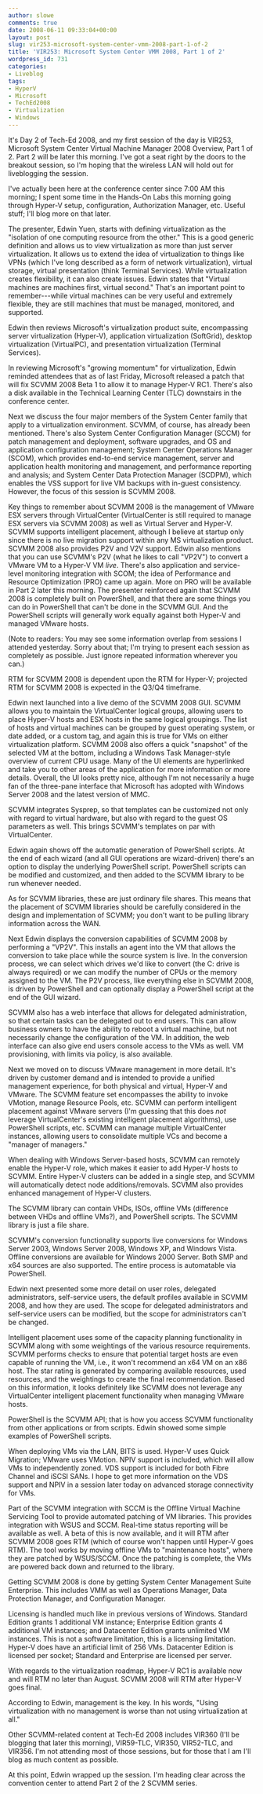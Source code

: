 ```yaml
---
author: slowe
comments: true
date: 2008-06-11 09:33:04+00:00
layout: post
slug: vir253-microsoft-system-center-vmm-2008-part-1-of-2
title: 'VIR253: Microsoft System Center VMM 2008, Part 1 of 2'
wordpress_id: 731
categories:
- Liveblog
tags:
- HyperV
- Microsoft
- TechEd2008
- Virtualization
- Windows
---
```


It's Day 2 of Tech-Ed 2008, and my first session of the day is VIR253, Microsoft System Center Virtual Machine Manager 2008 Overview, Part 1 of 2. Part 2 will be later this morning. I've got a seat right by the doors to the breakout session, so I'm hoping that the wireless LAN will hold out for liveblogging the session.

I've actually been here at the conference center since 7:00 AM this morning; I spent some time in the Hands-On Labs this morning going through Hyper-V setup, configuration, Authorization Manager, etc. Useful stuff; I'll blog more on that later.

The presenter, Edwin Yuen, starts with defining virtualization as the "isolation of one computing resource from the other." This is a good generic definition and allows us to view virtualization as more than just server virtualization. It allows us to extend the idea of virtualization to things like VPNs (which I've long described as a form of network virtualization), virtual storage, virtual presentation (think Terminal Services). While virtualization creates flexibility, it can also create issues. Edwin states that "Virtual machines are machines first, virtual second." That's an important point to remember---while virtual machines can be very useful and extremely flexible, they are still machines that must be managed, monitored, and supported.

Edwin then reviews Microsoft's virtualization product suite, encompassing server virtualization (Hyper-V), application virtualization (SoftGrid), desktop virtualization (VirtualPC), and presentation virtualization (Terminal Services).

In reviewing Microsoft's "growing momentum" for virtualization, Edwin reminded attendees that as of last Friday, Microsoft released a patch that will fix SCVMM 2008 Beta 1 to allow it to manage Hyper-V RC1. There's also a disk available in the Technical Learning Center (TLC) downstairs in the conference center.

Next we discuss the four major members of the System Center family that apply to a virtualization environment. SCVMM, of course, has already been mentioned. There's also System Center Configuration Manager (SCCM) for patch management and deployment, software upgrades, and OS and application configuration management; System Center Operations Manager (SCOM), which provides end-to-end service management, server and application health monitoring and management, and performance reporting and analysis; and System Center Data Protection Manager (SCDPM), which enables the VSS support for live VM backups with in-guest consistency. However, the focus of this session is SCVMM 2008.

Key things to remember about SCVMM 2008 is the management of VMware ESX servers through VirtualCenter (VirtualCenter is still required to manage ESX servers via SCVMM 2008) as well as Virtual Server and Hyper-V. SCVMM supports intelligent placement, although I believe at startup only since there is no live migration support within any MS virtualization product. SCVMM 2008 also provides P2V and V2V support. Edwin also mentions that you can use SCVMM's P2V (what he likes to call "VP2V") to convert a VMware VM to a Hyper-V VM _live_. There's also application and service-level monitoring integration with SCOM; the idea of Performance and Resource Optimization (PRO) came up again. More on PRO will be available in Part 2 later this morning. The presenter reinforced again that SCVMM 2008 is completely built on PowerShell, and that there are some things you can do in PowerShell that can't be done in the SCVMM GUI. And the PowerShell scripts will generally work equally against both Hyper-V and managed VMware hosts.

(Note to readers: You may see some information overlap from sessions I attended yesterday. Sorry about that; I'm trying to present each session as completely as possible. Just ignore repeated information wherever you can.)

RTM for SCVMM 2008 is dependent upon the RTM for Hyper-V; projected RTM for SCVMM 2008 is expected in the Q3/Q4 timeframe.

Edwin next launched into a live demo of the SCVMM 2008 GUI. SCVMM allows you to maintain the VirtualCenter logical groups, allowing users to place Hyper-V hosts and ESX hosts in the same logical groupings. The list of hosts and virtual machines can be grouped by guest operating system, or date added, or a custom tag, and again this is true for VMs on either virtualization platform. SCVMM 2008 also offers a quick "snapshot" of the selected VM at the bottom, including a Windows Task Manager-style overview of current CPU usage. Many of the UI elements are hyperlinked and take you to other areas of the application for more information or more details. Overall, the UI looks pretty nice, although I'm not necessarily a huge fan of the three-pane interface that Microsoft has adopted with Windows Server 2008 and the latest version of MMC.

SCVMM integrates Sysprep, so that templates can be customized not only with regard to virtual hardware, but also with regard to the guest OS parameters as well. This brings SCVMM's templates on par with VirtualCenter.

Edwin again shows off the automatic generation of PowerShell scripts. At the end of each wizard (and all GUI operations are wizard-driven) there's an option to display the underlying PowerShell script. PowerShell scripts can be modified and customized, and then added to the SCVMM library to be run whenever needed.

As for SCVMM libraries, these are just ordinary file shares. This means that the placement of SCVMM libraries should be carefully considered in the design and implementation of SCVMM; you don't want to be pulling library information across the WAN.

Next Edwin displays the conversion capabilities of SCVMM 2008 by performing a "VP2V". This installs an agent into the VM that allows the conversion to take place while the source system is live. In the conversion process, we can select which drives we'd like to convert (the C: drive is always required) or we can modify the number of CPUs or the memory assigned to the VM. The P2V process, like everything else in SCVMM 2008, is driven by PowerShell and can optionally display a PowerShell script at the end of the GUI wizard.

SCVMM also has a web interface that allows for delegated administration, so that certain tasks can be delegated out to end users. This can allow business owners to have the ability to reboot a virtual machine, but not necessarily change the configuration of the VM. In addition, the web interface can also give end users console access to the VMs as well. VM provisioning, with limits via policy, is also available.

Next we moved on to discuss VMware management in more detail. It's driven by customer demand and is intended to provide a unified management experience, for both physical and virtual, Hyper-V and VMware. The SCVMM feature set encompasses the ability to invoke VMotion, manage Resource Pools, etc. SCVMM can perform intelligent placement against VMware servers (I'm guessing that this does _not_ leverage VirtualCenter's existing intelligent placement algorithms), use PowerShell scripts, etc. SCVMM can manage multiple VirtualCenter instances, allowing users to consolidate multiple VCs and become a "manager of managers."

When dealing with Windows Server-based hosts, SCVMM can remotely enable the Hyper-V role, which makes it easier to add Hyper-V hosts to SCVMM. Entire Hyper-V clusters can be added in a single step, and SCVMM will automatically detect node additions/removals. SCVMM also provides enhanced management of Hyper-V clusters.

The SCVMM library can contain VHDs, ISOs, offline VMs (difference between VHDs and offline VMs?), and PowerShell scripts. The SCVMM library is just a file share.

SCVMM's conversion functionality supports live conversions for Windows Server 2003, Windows Server 2008, Windows XP, and Windows Vista. Offline conversions are available for Windows 2000 Server. Both SMP and x64 sources are also supported. The entire process is automatable via PowerShell.

Edwin next presented some more detail on user roles, delegated administrators, self-service users, the default profiles available in SCVMM 2008, and how they are used. The scope for delegated administrators and self-service users can be modified, but the scope for administrators can't be changed.

Intelligent placement uses some of the capacity planning functionality in SCVMM along with some weightings of the various resource requirements. SCVMM performs checks to ensure that potential target hosts are even capable of running the VM, i.e., it won't recommend an x64 VM on an x86 host. The star rating is generated by comparing available resources, used resources, and the weightings to create the final recommendation. Based on this information, it looks definitely like SCVMM does not leverage any VirtualCenter intelligent placement functionality when managing VMware hosts.

PowerShell is the SCVMM API; that is how you access SCVMM functionality from other applications or from scripts. Edwin showed some simple examples of PowerShell scripts.

When deploying VMs via the LAN, BITS is used. Hyper-V uses Quick Migration; VMware uses VMotion. NPIV support is included, which will allow VMs to independently zoned. VDS support is included for both Fibre Channel and iSCSI SANs. I hope to get more information on the VDS support and NPIV in a session later today on advanced storage connectivity for VMs.

Part of the SCVMM integration with SCCM is the Offline Virtual Machine Servicing Tool to provide automated patching of VM libraries. This provides integration with WSUS and SCCM. Real-time status reporting will be available as well. A beta of this is now available, and it will RTM after SCVMM 2008 goes RTM (which of course won't happen until Hyper-V goes RTM). The tool works by moving offline VMs to "maintenance hosts", where they are patched by WSUS/SCCM. Once the patching is complete, the VMs are powered back down and returned to the library.

Getting SCVMM 2008 is done by getting System Center Management Suite Enterprise. This includes VMM as well as Operations Manager, Data Protection Manager, and Configuration Manager.

Licensing is handled much like in previous versions of Windows. Standard Edition grants 1 additional VM instance; Enterprise Edition grants 4 additional VM instances; and Datacenter Edition grants unlimited VM instances. This is not a software limitation, this is a licensing limitation. Hyper-V does have an artificial limit of 256 VMs. Datacenter Edition is licensed per socket; Standard and Enterprise are licensed per server.

With regards to the virtualization roadmap, Hyper-V RC1 is available now and will RTM no later than August. SCVMM 2008 will RTM after Hyper-V goes final.

According to Edwin, management is the key. In his words, "Using virtualization with no management is worse than not using virtualization at all."

Other SCVMM-related content at Tech-Ed 2008 includes VIR360 (I'll be blogging that later this morning), VIR59-TLC, VIR350, VIR52-TLC, and VIR356. I'm not attending most of those sessions, but for those that I am I'll blog as much content as possible.

At this point, Edwin wrapped up the session. I'm heading clear across the convention center to attend Part 2 of the 2 SCVMM series.
